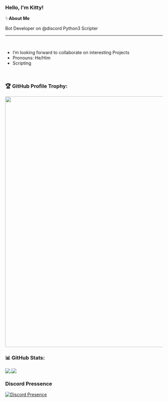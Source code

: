 ### Hello, I'm Kitty!


✨**About Me**

Bot Developer on @discord
Python3 Scripter



---

<br />

- I’m looking forward to collaborate on interesting Projects
- Pronouns: He/Him
- Scripting 

<br/>

### 🏆 GitHub Profile Trophy:
<a href="https://github.com/ryo-ma/github-profile-trophy">
  <img width=800 src="https://github-profile-trophy.vercel.app/?username=KittySmh&column=8&theme=discord&no-frame=true&no-bg=true"/>
</a>

### 📊 GitHub Stats:
<a href="https://github.com/kittysmh/github-readme-stats">
  <img align="center" src="https://github-readme-stats.vercel.app/api?username=kittysmh&theme=radical&show_icons=true&theme=github_dark&count_private=true" />
</a>
<a href="https://github.com/kittysmh/github-readme-stats">
  <img align="center" src="https://github-readme-stats.vercel.app/api/top-langs/?username=kittysmh&layout=compact&theme=github_dark" />
</a>


### Discord Pressence
[![Discord Presence](https://lanyard.cnrad.dev/api/484318483258015754?theme=dark&bg=809ecf&animated=true&hideDiscrim=true&borderRadius=30px)](https://discord.com/users/484318483258015754)



